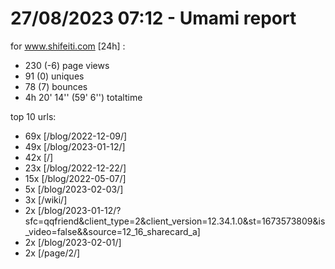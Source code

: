 # 27/08/2023 07:12 - Umami report
for www.shifeiti.com [24h] :

 - 230 (-6) page views
 - 91 (0) uniques
 - 78 (7) bounces
 - 4h 20' 14'' (59' 6'') totaltime


top 10 urls:
 - 69x [/blog/2022-12-09/]
 - 49x [/blog/2023-01-12/]
 - 42x [/]
 - 23x [/blog/2022-12-22/]
 - 15x [/blog/2022-05-07/]
 - 5x [/blog/2023-02-03/]
 - 3x [/wiki/]
 - 2x [/blog/2023-01-12/?sfc=qqfriend&client_type=2&client_version=12.34.1.0&st=1673573809&is_video=false&&source=12_16_sharecard_a]
 - 2x [/blog/2023-02-01/]
 - 2x [/page/2/]


